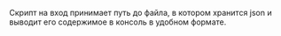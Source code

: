 Скрипт на вход принимает путь до файла, в котором хранится json и выводит его содержимое в консоль в удобном формате.
